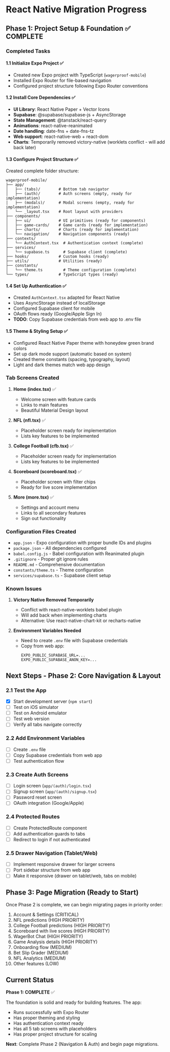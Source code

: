 # React Native Migration Progress

## Phase 1: Project Setup & Foundation ✅ COMPLETE

### Completed Tasks

#### 1.1 Initialize Expo Project ✅
- Created new Expo project with TypeScript (`wagerproof-mobile`)
- Installed Expo Router for file-based navigation
- Configured project structure following Expo Router conventions

#### 1.2 Install Core Dependencies ✅
- **UI Library**: React Native Paper + Vector Icons
- **Supabase**: @supabase/supabase-js + AsyncStorage
- **State Management**: @tanstack/react-query
- **Animations**: react-native-reanimated
- **Date handling**: date-fns + date-fns-tz
- **Web support**: react-native-web + react-dom
- **Charts**: Temporarily removed victory-native (worklets conflict - will add back later)

#### 1.3 Configure Project Structure ✅
Created complete folder structure:
```
wagerproof-mobile/
├── app/
│   ├── (tabs)/        # Bottom tab navigator
│   ├── (auth)/        # Auth screens (empty, ready for implementation)
│   ├── (modals)/      # Modal screens (empty, ready for implementation)
│   └── _layout.tsx    # Root layout with providers
├── components/
│   ├── ui/            # UI primitives (ready for components)
│   ├── game-cards/    # Game cards (ready for implementation)
│   ├── charts/        # Charts (ready for implementation)
│   └── navigation/    # Navigation components (ready)
├── contexts/
│   └── AuthContext.tsx  # Authentication context (complete)
├── services/
│   └── supabase.ts      # Supabase client (complete)
├── hooks/             # Custom hooks (ready)
├── utils/             # Utilities (ready)
├── constants/
│   └── theme.ts         # Theme configuration (complete)
└── types/             # TypeScript types (ready)
```

#### 1.4 Set Up Authentication ✅
- Created `AuthContext.tsx` adapted for React Native
- Uses AsyncStorage instead of localStorage
- Configured Supabase client for mobile
- OAuth flows ready (Google/Apple Sign In)
- **TODO**: Copy Supabase credentials from web app to .env file

#### 1.5 Theme & Styling Setup ✅
- Configured React Native Paper theme with honeydew green brand colors
- Set up dark mode support (automatic based on system)
- Created theme constants (spacing, typography, layout)
- Light and dark themes match web app design

### Tab Screens Created

1. **Home (index.tsx)** ✅
   - Welcome screen with feature cards
   - Links to main features
   - Beautiful Material Design layout

2. **NFL (nfl.tsx)** ✅
   - Placeholder screen ready for implementation
   - Lists key features to be implemented

3. **College Football (cfb.tsx)** ✅
   - Placeholder screen ready for implementation
   - Lists key features to be implemented

4. **Scoreboard (scoreboard.tsx)** ✅
   - Placeholder screen with filter chips
   - Ready for live score implementation

5. **More (more.tsx)** ✅
   - Settings and account menu
   - Links to all secondary features
   - Sign out functionality

### Configuration Files Created

- `app.json` - Expo configuration with proper bundle IDs and plugins
- `package.json` - All dependencies configured
- `babel.config.js` - Babel configuration with Reanimated plugin
- `.gitignore` - Proper git ignore rules
- `README.md` - Comprehensive documentation
- `constants/theme.ts` - Theme configuration
- `services/supabase.ts` - Supabase client setup

### Known Issues

1. **Victory Native Removed Temporarily**
   - Conflict with react-native-worklets babel plugin
   - Will add back when implementing charts
   - Alternative: Use react-native-chart-kit or recharts-native

2. **Environment Variables Needed**
   - Need to create `.env` file with Supabase credentials
   - Copy from web app:
     ```
     EXPO_PUBLIC_SUPABASE_URL=...
     EXPO_PUBLIC_SUPABASE_ANON_KEY=...
     ```

## Next Steps - Phase 2: Core Navigation & Layout

### 2.1 Test the App
- [x] Start development server (`npm start`)
- [ ] Test on iOS simulator
- [ ] Test on Android emulator
- [ ] Test web version
- [ ] Verify all tabs navigate correctly

### 2.2 Add Environment Variables
- [ ] Create `.env` file
- [ ] Copy Supabase credentials from web app
- [ ] Test authentication flow

### 2.3 Create Auth Screens
- [ ] Login screen (`app/(auth)/login.tsx`)
- [ ] Signup screen (`app/(auth)/signup.tsx`)
- [ ] Password reset screen
- [ ] OAuth integration (Google/Apple)

### 2.4 Protected Routes
- [ ] Create ProtectedRoute component
- [ ] Add authentication guards to tabs
- [ ] Redirect to login if not authenticated

### 2.5 Drawer Navigation (Tablet/Web)
- [ ] Implement responsive drawer for larger screens
- [ ] Port sidebar structure from web app
- [ ] Make it responsive (drawer on tablet/web, tabs on mobile)

## Phase 3: Page Migration (Ready to Start)

Once Phase 2 is complete, we can begin migrating pages in priority order:

1. Account & Settings (CRITICAL)
2. NFL predictions (HIGH PRIORITY)
3. College Football predictions (HIGH PRIORITY)
4. Scoreboard with live scores (HIGH PRIORITY)
5. WagerBot Chat (HIGH PRIORITY)
6. Game Analysis details (HIGH PRIORITY)
7. Onboarding flow (MEDIUM)
8. Bet Slip Grader (MEDIUM)
9. NFL Analytics (MEDIUM)
10. Other features (LOW)

## Current Status

**Phase 1: COMPLETE** ✅

The foundation is solid and ready for building features. The app:
- Runs successfully with Expo Router
- Has proper theming and styling
- Has authentication context ready
- Has all 5 tab screens with placeholders
- Has proper project structure for scaling

**Next**: Complete Phase 2 (Navigation & Auth) and begin page migrations.

